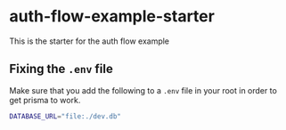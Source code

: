 # auth-flow-example-starter
This is the starter for the auth flow example

## Fixing the `.env` file

Make sure that you add the following to a `.env` file in your root in order to get prisma to work.

```sh
DATABASE_URL="file:./dev.db"
```
